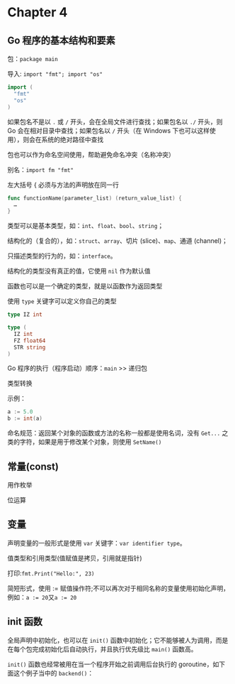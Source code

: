 # Chapter 4

## Go 程序的基本结构和要素

  包：`package main`

  导入: `import "fmt"; import "os"`

  ```go
  import (
    "fmt"
    "os"
  )
  ```
  
  如果包名不是以 `.` 或 `/` 开头，会在全局文件进行查找；如果包名以 `./` 开头，则 Go 会在相对目录中查找；如果包名以 `/` 开头（在 Windows 下也可以这样使用），则会在系统的绝对路径中查找

  包也可以作为命名空间使用，帮助避免命名冲突（名称冲突）

  别名：`import fm "fmt"`

  左大括号 { 必须与方法的声明放在同一行

  ```go
  func functionName(parameter_list) (return_value_list) {
    …
  }
  ```

  类型可以是基本类型，如：`int`、`float`、`bool`、`string`；

  结构化的（复合的），如：`struct`、`array`、切片 (slice)、`map`、通道 (channel)；

  只描述类型的行为的，如：`interface`。

  结构化的类型没有真正的值，它使用 `nil` 作为默认值

  函数也可以是一个确定的类型，就是以函数作为返回类型

  使用 `type` 关键字可以定义你自己的类型

  ```go
  type IZ int
  ```

  ```go
  type (
    IZ int
    FZ float64
    STR string
  )
  ```

  Go 程序的执行（程序启动）顺序：`main` >> 递归包

  类型转换

  示例：

  ```go
  a := 5.0
  b := int(a)
  ```

   命名规范：返回某个对象的函数或方法的名称一般都是使用名词，没有 `Get...` 之类的字符，如果是用于修改某个对象，则使用 `SetName()`

## 常量(const)

  用作枚举

  位运算

## 变量

  声明变量的一般形式是使用 `var` 关键字：`var identifier type`。

  值类型和引用类型(值赋值是拷贝，引用就是指针)

  打印:`fmt.Print("Hello:", 23)`

  简短形式，使用 := 赋值操作符;不可以再次对于相同名称的变量使用初始化声明，例如：`a := 20`又`a := 20`

## init 函数

  全局声明中初始化，也可以在 `init()` 函数中初始化；它不能够被人为调用，而是在每个包完成初始化后自动执行，并且执行优先级比 `main()` 函数高。

  `init()` 函数也经常被用在当一个程序开始之前调用后台执行的 goroutine，如下面这个例子当中的 `backend()`：